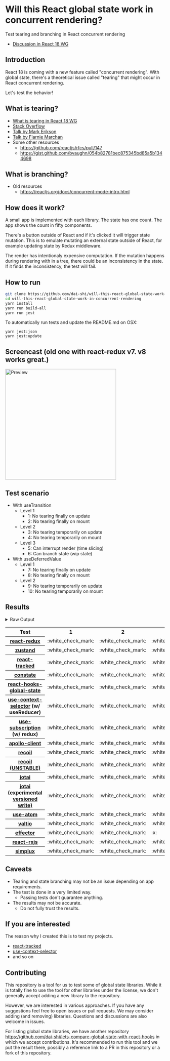 # Will this React global state work in concurrent rendering?

Test tearing and branching in React concurrent rendering

- [Discussion in React 18 WG](https://github.com/reactwg/react-18/discussions/116)

## Introduction

React 18 is coming with a new feature called "concurrent rendering".
With global state, there's a theoretical issue called "tearing"
that might occur in React concurrent rendering.

Let's test the behavior!

## What is tearing?

- [What is tearing in React 18 WG](https://github.com/reactwg/react-18/discussions/69)
- [Stack Overflow](https://stackoverflow.com/questions/54891675/what-is-tearing-in-the-context-of-the-react-redux)
- [Talk by Mark Erikson](https://www.youtube.com/watch?v=yOZ4Ml9LlWE&t=933s)
- [Talk by Flarnie Marchan](https://www.youtube.com/watch?v=V1Ly-8Z1wQA&t=1079s)
- Some other resources
  - https://github.com/reactjs/rfcs/pull/147
  - https://gist.github.com/bvaughn/054b82781bec875345bd85a5b1344698

## What is branching?

- Old resources
  - https://reactjs.org/docs/concurrent-mode-intro.html

## How does it work?

A small app is implemented with each library.
The state has one count.
The app shows the count in fifty components.

There's a button outside of React and
if it's clicked it will trigger state mutation.
This is to emulate mutating an external state outside of React,
for example updating state by Redux middleware.

The render has intentionaly expensive computation.
If the mutation happens during rendering with in a tree,
there could be an inconsistency in the state.
If it finds the inconsistency, the test will fail.

## How to run

```bash
git clone https://github.com/dai-shi/will-this-react-global-state-work-in-concurrent-rendering.git
cd will-this-react-global-state-work-in-concurrent-rendering
yarn install
yarn run build-all
yarn run jest
```

To automatically run tests and update the README.md on OSX:
```
yarn jest:json
yarn jest:update
```

## Screencast (old one with react-redux v7. v8 works great.)

<img src="https://user-images.githubusercontent.com/490574/61502196-ce109200-aa0d-11e9-9efc-6203545d367c.gif" alt="Preview" width="350" />

## Test scenario

- With useTransition
  - Level 1
    - 1: No tearing finally on update
    - 2: No tearing finally on mount
  - Level 2
    - 3: No tearing temporarily on update
    - 4: No tearing temporarily on mount
  - Level 3
    - 5: Can interrupt render (time slicing)
    - 6: Can branch state (wip state)
- With useDeferredValue
  - Level 1
    - 7: No tearing finally on update
    - 8: No tearing finally on mount
  - Level 2
    - 9: No tearing temporarily on update
    - 10: No tearing temporarily on mount

## Results

<details>
<summary>Raw Output</summary>

```
   With useTransition
     Level 1
       ✓ No tearing finally on update (8196 ms)
       ✓ No tearing finally on mount (4769 ms)
     Level 2
       ✓ No tearing temporarily on update (13080 ms)
       ✓ No tearing temporarily on mount (4688 ms)
     Level 3
       ✕ Can interrupt render (time slicing) (8051 ms)
       ✕ Can branch state (wip state) (6757 ms)
   With useDeferredValue
     Level 1
       ✓ No tearing finally on update (9773 ms)
       ✓ No tearing finally on mount (4700 ms)
     Level 2
       ✓ No tearing temporarily on update (14752 ms)
       ✓ No tearing temporarily on mount (4676 ms)
 zustand
   With useTransition
     Level 1
       ✓ No tearing finally on update (8031 ms)
       ✓ No tearing finally on mount (4708 ms)
     Level 2
       ✓ No tearing temporarily on update (12989 ms)
       ✓ No tearing temporarily on mount (4616 ms)
     Level 3
       ✕ Can interrupt render (time slicing) (8017 ms)
       ✕ Can branch state (wip state) (6682 ms)
   With useDeferredValue
     Level 1
       ✓ No tearing finally on update (9704 ms)
       ✓ No tearing finally on mount (4678 ms)
     Level 2
       ✓ No tearing temporarily on update (14684 ms)
       ✓ No tearing temporarily on mount (4647 ms)
 react-tracked
   With useTransition
     Level 1
       ✓ No tearing finally on update (5659 ms)
       ✓ No tearing finally on mount (15550 ms)
     Level 2
       ✓ No tearing temporarily on update (8787 ms)
       ✓ No tearing temporarily on mount (13542 ms)
     Level 3
       ✓ Can interrupt render (time slicing) (3745 ms)
       ✓ Can branch state (wip state) (8360 ms)
   With useDeferredValue
     Level 1
       ✓ No tearing finally on update (15602 ms)
       ✓ No tearing finally on mount (6609 ms)
     Level 2
       ✓ No tearing temporarily on update (19600 ms)
       ✓ No tearing temporarily on mount (8508 ms)
 constate
   With useTransition
     Level 1
       ✓ No tearing finally on update (4698 ms)
       ✓ No tearing finally on mount (9523 ms)
     Level 2
       ✓ No tearing temporarily on update (8736 ms)
       ✓ No tearing temporarily on mount (9518 ms)
     Level 3
       ✓ Can interrupt render (time slicing) (3742 ms)
       ✓ Can branch state (wip state) (5223 ms)
   With useDeferredValue
     Level 1
       ✓ No tearing finally on update (9746 ms)
       ✓ No tearing finally on mount (5740 ms)
     Level 2
       ✓ No tearing temporarily on update (14702 ms)
       ✓ No tearing temporarily on mount (5651 ms)
 react-hooks-global-state
   With useTransition
     Level 1
       ✓ No tearing finally on update (5626 ms)
       ✓ No tearing finally on mount (9576 ms)
     Level 2
       ✓ No tearing temporarily on update (9654 ms)
       ✕ No tearing temporarily on mount (8513 ms)
     Level 3
       ✓ Can interrupt render (time slicing) (3749 ms)
       ✕ Can branch state (wip state) (10222 ms)
   With useDeferredValue
     Level 1
       ✓ No tearing finally on update (11392 ms)
       ✓ No tearing finally on mount (5776 ms)
     Level 2
       ✓ No tearing temporarily on update (15491 ms)
       ✕ No tearing temporarily on mount (5647 ms)
 use-context-selector
   With useTransition
     Level 1
       ✓ No tearing finally on update (5732 ms)
       ✓ No tearing finally on mount (13581 ms)
     Level 2
       ✓ No tearing temporarily on update (8766 ms)
       ✓ No tearing temporarily on mount (15439 ms)
     Level 3
       ✓ Can interrupt render (time slicing) (3697 ms)
       ✓ Can branch state (wip state) (8246 ms)
   With useDeferredValue
     Level 1
       ✓ No tearing finally on update (15420 ms)
       ✓ No tearing finally on mount (8621 ms)
     Level 2
       ✓ No tearing temporarily on update (19594 ms)
       ✓ No tearing temporarily on mount (8485 ms)
 use-subscription
   With useTransition
     Level 1
       ✓ No tearing finally on update (5658 ms)
       ✓ No tearing finally on mount (7565 ms)
     Level 2
       ✓ No tearing temporarily on update (8772 ms)
       ✕ No tearing temporarily on mount (9517 ms)
     Level 3
       ✓ Can interrupt render (time slicing) (3714 ms)
       ✕ Can branch state (wip state) (10259 ms)
   With useDeferredValue
     Level 1
       ✓ No tearing finally on update (11355 ms)
       ✓ No tearing finally on mount (5749 ms)
     Level 2
       ✓ No tearing temporarily on update (15469 ms)
       ✕ No tearing temporarily on mount (5691 ms)
 apollo-client
   With useTransition
     Level 1
       ✓ No tearing finally on update (8201 ms)
       ✓ No tearing finally on mount (5956 ms)
     Level 2
       ✓ No tearing temporarily on update (13114 ms)
       ✕ No tearing temporarily on mount (5854 ms)
     Level 3
       ✕ Can interrupt render (time slicing) (8057 ms)
       ✕ Can branch state (wip state) (7798 ms)
   With useDeferredValue
     Level 1
       ✓ No tearing finally on update (10618 ms)
       ✓ No tearing finally on mount (6078 ms)
     Level 2
       ✓ No tearing temporarily on update (11689 ms)
       ✕ No tearing temporarily on mount (6049 ms)
 recoil
   With useTransition
     Level 1
       ✓ No tearing finally on update (8124 ms)
       ✓ No tearing finally on mount (4700 ms)
     Level 2
       ✓ No tearing temporarily on update (13084 ms)
       ✓ No tearing temporarily on mount (4647 ms)
     Level 3
       ✕ Can interrupt render (time slicing) (8049 ms)
       ✕ Can branch state (wip state) (6755 ms)
   With useDeferredValue
     Level 1
       ✓ No tearing finally on update (9802 ms)
       ✓ No tearing finally on mount (4710 ms)
     Level 2
       ✓ No tearing temporarily on update (14772 ms)
       ✓ No tearing temporarily on mount (4667 ms)
 recoil_UNSTABLE
   With useTransition
     Level 1
       ✓ No tearing finally on update (5720 ms)
       ✓ No tearing finally on mount (8570 ms)
     Level 2
       ✓ No tearing temporarily on update (8780 ms)
       ✕ No tearing temporarily on mount (8517 ms)
     Level 3
       ✓ Can interrupt render (time slicing) (3694 ms)
       ✕ Can branch state (wip state) (10230 ms)
   With useDeferredValue
     Level 1
       ✓ No tearing finally on update (11312 ms)
       ✓ No tearing finally on mount (5711 ms)
     Level 2
       ✓ No tearing temporarily on update (15405 ms)
       ✕ No tearing temporarily on mount (5605 ms)
 jotai
   With useTransition
     Level 1
       ✓ No tearing finally on update (6673 ms)
       ✓ No tearing finally on mount (12505 ms)
     Level 2
       ✓ No tearing temporarily on update (9736 ms)
       ✕ No tearing temporarily on mount (12522 ms)
     Level 3
       ✓ Can interrupt render (time slicing) (4680 ms)
       ✕ Can branch state (wip state) (11240 ms)
   With useDeferredValue
     Level 1
       ✓ No tearing finally on update (16471 ms)
       ✓ No tearing finally on mount (13595 ms)
     Level 2
       ✓ No tearing temporarily on update (20592 ms)
       ✕ No tearing temporarily on mount (13540 ms)
 jotai-versioned-write
   With useTransition
     Level 1
       ✓ No tearing finally on update (5734 ms)
       ✓ No tearing finally on mount (8615 ms)
     Level 2
       ✓ No tearing temporarily on update (9793 ms)
       ✓ No tearing temporarily on mount (9544 ms)
     Level 3
       ✓ Can interrupt render (time slicing) (4698 ms)
       ✓ Can branch state (wip state) (6259 ms)
   With useDeferredValue
     Level 1
       ✓ No tearing finally on update (11535 ms)
       ✓ No tearing finally on mount (5725 ms)
     Level 2
       ✓ No tearing temporarily on update (15654 ms)
       ✓ No tearing temporarily on mount (5604 ms)
 use-atom
   With useTransition
     Level 1
       ✓ No tearing finally on update (6667 ms)
       ✓ No tearing finally on mount (13530 ms)
     Level 2
       ✓ No tearing temporarily on update (9703 ms)
       ✓ No tearing temporarily on mount (15462 ms)
     Level 3
       ✓ Can interrupt render (time slicing) (4718 ms)
       ✓ Can branch state (wip state) (9270 ms)
   With useDeferredValue
     Level 1
       ✓ No tearing finally on update (16638 ms)
       ✓ No tearing finally on mount (8520 ms)
     Level 2
       ✓ No tearing temporarily on update (20801 ms)
       ✓ No tearing temporarily on mount (6536 ms)
 valtio
   With useTransition
     Level 1
       ✓ No tearing finally on update (8081 ms)
       ✓ No tearing finally on mount (4697 ms)
     Level 2
       ✓ No tearing temporarily on update (13027 ms)
       ✓ No tearing temporarily on mount (4730 ms)
     Level 3
       ✕ Can interrupt render (time slicing) (8063 ms)
       ✕ Can branch state (wip state) (3740 ms)
   With useDeferredValue
     Level 1
       ✓ No tearing finally on update (9776 ms)
       ✓ No tearing finally on mount (4713 ms)
     Level 2
       ✓ No tearing temporarily on update (14775 ms)
       ✓ No tearing temporarily on mount (4679 ms)
 effector
   With useTransition
     Level 1
       ✓ No tearing finally on update (4710 ms)
       ✓ No tearing finally on mount (9597 ms)
     Level 2
       ✕ No tearing temporarily on update (8810 ms)
       ✕ No tearing temporarily on mount (9531 ms)
     Level 3
       ✓ Can interrupt render (time slicing) (3742 ms)
       ✕ Can branch state (wip state) (3002 ms)
   With useDeferredValue
     Level 1
       ✓ No tearing finally on update (9751 ms)
       ✓ No tearing finally on mount (5762 ms)
     Level 2
       ✓ No tearing temporarily on update (14774 ms)
       ✕ No tearing temporarily on mount (5716 ms)
 react-rxjs
   With useTransition
     Level 1
       ✓ No tearing finally on update (8140 ms)
       ✓ No tearing finally on mount (4730 ms)
     Level 2
       ✓ No tearing temporarily on update (13103 ms)
       ✓ No tearing temporarily on mount (4682 ms)
     Level 3
       ✕ Can interrupt render (time slicing) (8065 ms)
       ✕ Can branch state (wip state) (6753 ms)
   With useDeferredValue
     Level 1
       ✓ No tearing finally on update (9772 ms)
       ✓ No tearing finally on mount (4731 ms)
     Level 2
       ✓ No tearing temporarily on update (14708 ms)
       ✓ No tearing temporarily on mount (4642 ms)
 simplux
   With useTransition
     Level 1
       ✓ No tearing finally on update (4664 ms)
       ✓ No tearing finally on mount (9539 ms)
     Level 2
       ✓ No tearing temporarily on update (8695 ms)
       ✓ No tearing temporarily on mount (9497 ms)
     Level 3
       ✓ Can interrupt render (time slicing) (3686 ms)
       ✕ Can branch state (wip state) (10343 ms)
   With useDeferredValue
     Level 1
       ✓ No tearing finally on update (9746 ms)
       ✓ No tearing finally on mount (6781 ms)
     Level 2
       ✓ No tearing temporarily on update (14735 ms)
       ✓ No tearing temporarily on mount (5672 ms)

```
</details>

<table>
<tr><th>Test</th><th>1</th><th>2</th><th>3</th><th>4</th><th>5</th><th>6</th><th>7</th><th>8</th><th>9</th><th>10</th></tr>
	<tr>
		<th><a href="https://react-redux.js.org">react-redux</a></th>
		<td>:white_check_mark:</td>
		<td>:white_check_mark:</td>
		<td>:white_check_mark:</td>
		<td>:white_check_mark:</td>
		<td>:x:</td>
		<td>:x:</td>
		<td>:white_check_mark:</td>
		<td>:white_check_mark:</td>
		<td>:white_check_mark:</td>
		<td>:white_check_mark:</td>
	</tr>
	<tr>
		<th><a href="https://github.com/pmndrs/zustand">zustand</a></th>
		<td>:white_check_mark:</td>
		<td>:white_check_mark:</td>
		<td>:white_check_mark:</td>
		<td>:white_check_mark:</td>
		<td>:x:</td>
		<td>:x:</td>
		<td>:white_check_mark:</td>
		<td>:white_check_mark:</td>
		<td>:white_check_mark:</td>
		<td>:white_check_mark:</td>
	</tr>
	<tr>
		<th><a href="https://react-tracked.js.org">react-tracked</a></th>
		<td>:white_check_mark:</td>
		<td>:white_check_mark:</td>
		<td>:white_check_mark:</td>
		<td>:white_check_mark:</td>
		<td>:white_check_mark:</td>
		<td>:white_check_mark:</td>
		<td>:white_check_mark:</td>
		<td>:white_check_mark:</td>
		<td>:white_check_mark:</td>
		<td>:white_check_mark:</td>
	</tr>
	<tr>
		<th><a href="https://github.com/diegohaz/constate">constate</a></th>
		<td>:white_check_mark:</td>
		<td>:white_check_mark:</td>
		<td>:white_check_mark:</td>
		<td>:white_check_mark:</td>
		<td>:white_check_mark:</td>
		<td>:white_check_mark:</td>
		<td>:white_check_mark:</td>
		<td>:white_check_mark:</td>
		<td>:white_check_mark:</td>
		<td>:white_check_mark:</td>
	</tr>
	<tr>
		<th><a href="https://github.com/dai-shi/react-hooks-global-state">react-hooks-global-state</a></th>
		<td>:white_check_mark:</td>
		<td>:white_check_mark:</td>
		<td>:white_check_mark:</td>
		<td>:x:</td>
		<td>:white_check_mark:</td>
		<td>:x:</td>
		<td>:white_check_mark:</td>
		<td>:white_check_mark:</td>
		<td>:white_check_mark:</td>
		<td>:x:</td>
	</tr>
	<tr>
		<th><a href="https://github.com/dai-shi/use-context-selector">use-context-selector</a> (w/ useReducer)</th>
		<td>:white_check_mark:</td>
		<td>:white_check_mark:</td>
		<td>:white_check_mark:</td>
		<td>:white_check_mark:</td>
		<td>:white_check_mark:</td>
		<td>:white_check_mark:</td>
		<td>:white_check_mark:</td>
		<td>:white_check_mark:</td>
		<td>:white_check_mark:</td>
		<td>:white_check_mark:</td>
	</tr>
	<tr>
		<th><a href="https://github.com/facebook/react/tree/master/packages/use-subscription">use-subscription</a> (w/ redux)</th>
		<td>:white_check_mark:</td>
		<td>:white_check_mark:</td>
		<td>:white_check_mark:</td>
		<td>:x:</td>
		<td>:white_check_mark:</td>
		<td>:x:</td>
		<td>:white_check_mark:</td>
		<td>:white_check_mark:</td>
		<td>:white_check_mark:</td>
		<td>:x:</td>
	</tr>
	<tr>
		<th><a href="https://github.com/apollographql/apollo-client">apollo-client</a></th>
		<td>:white_check_mark:</td>
		<td>:white_check_mark:</td>
		<td>:white_check_mark:</td>
		<td>:x:</td>
		<td>:x:</td>
		<td>:x:</td>
		<td>:white_check_mark:</td>
		<td>:white_check_mark:</td>
		<td>:white_check_mark:</td>
		<td>:x:</td>
	</tr>
	<tr>
		<th><a href="https://recoiljs.org">recoil</a></th>
		<td>:white_check_mark:</td>
		<td>:white_check_mark:</td>
		<td>:white_check_mark:</td>
		<td>:white_check_mark:</td>
		<td>:x:</td>
		<td>:x:</td>
		<td>:white_check_mark:</td>
		<td>:white_check_mark:</td>
		<td>:white_check_mark:</td>
		<td>:white_check_mark:</td>
	</tr>
	<tr>
		<th><a href="https://recoiljs.org">recoil (UNSTABLE)</a></th>
		<td>:white_check_mark:</td>
		<td>:white_check_mark:</td>
		<td>:white_check_mark:</td>
		<td>:x:</td>
		<td>:white_check_mark:</td>
		<td>:x:</td>
		<td>:white_check_mark:</td>
		<td>:white_check_mark:</td>
		<td>:white_check_mark:</td>
		<td>:x:</td>
	</tr>
	<tr>
		<th><a href="https://github.com/pmndrs/jotai">jotai</a></th>
		<td>:white_check_mark:</td>
		<td>:white_check_mark:</td>
		<td>:white_check_mark:</td>
		<td>:x:</td>
		<td>:white_check_mark:</td>
		<td>:x:</td>
		<td>:white_check_mark:</td>
		<td>:white_check_mark:</td>
		<td>:white_check_mark:</td>
		<td>:x:</td>
	</tr>
	<tr>
		<th><a href="https://github.com/pmndrs/jotai">jotai (experimental versioned write)</a></th>
		<td>:white_check_mark:</td>
		<td>:white_check_mark:</td>
		<td>:white_check_mark:</td>
		<td>:white_check_mark:</td>
		<td>:white_check_mark:</td>
		<td>:white_check_mark:</td>
		<td>:white_check_mark:</td>
		<td>:white_check_mark:</td>
		<td>:white_check_mark:</td>
		<td>:white_check_mark:</td>
	</tr>
	<tr>
		<th><a href="https://github.com/dai-shi/use-atom">use-atom</a></th>
		<td>:white_check_mark:</td>
		<td>:white_check_mark:</td>
		<td>:white_check_mark:</td>
		<td>:white_check_mark:</td>
		<td>:white_check_mark:</td>
		<td>:white_check_mark:</td>
		<td>:white_check_mark:</td>
		<td>:white_check_mark:</td>
		<td>:white_check_mark:</td>
		<td>:white_check_mark:</td>
	</tr>
	<tr>
		<th><a href="https://github.com/pmndrs/valtio">valtio</a></th>
		<td>:white_check_mark:</td>
		<td>:white_check_mark:</td>
		<td>:white_check_mark:</td>
		<td>:white_check_mark:</td>
		<td>:x:</td>
		<td>:x:</td>
		<td>:white_check_mark:</td>
		<td>:white_check_mark:</td>
		<td>:white_check_mark:</td>
		<td>:white_check_mark:</td>
	</tr>
	<tr>
		<th><a href="https://github.com/zerobias/effector">effector</a></th>
		<td>:white_check_mark:</td>
		<td>:white_check_mark:</td>
		<td>:x:</td>
		<td>:x:</td>
		<td>:white_check_mark:</td>
		<td>:x:</td>
		<td>:white_check_mark:</td>
		<td>:white_check_mark:</td>
		<td>:white_check_mark:</td>
		<td>:x:</td>
	</tr>
	<tr>
		<th><a href="https://react-rxjs.org">react-rxjs</a></th>
		<td>:white_check_mark:</td>
		<td>:white_check_mark:</td>
		<td>:white_check_mark:</td>
		<td>:white_check_mark:</td>
		<td>:x:</td>
		<td>:x:</td>
		<td>:white_check_mark:</td>
		<td>:white_check_mark:</td>
		<td>:white_check_mark:</td>
		<td>:white_check_mark:</td>
	</tr>
	<tr>
		<th><a href="https://github.com/MrWolfZ/simplux">simplux</a></th>
		<td>:white_check_mark:</td>
		<td>:white_check_mark:</td>
		<td>:white_check_mark:</td>
		<td>:white_check_mark:</td>
		<td>:white_check_mark:</td>
		<td>:x:</td>
		<td>:white_check_mark:</td>
		<td>:white_check_mark:</td>
		<td>:white_check_mark:</td>
		<td>:white_check_mark:</td>
	</tr>

</table>

## Caveats

- Tearing and state branching may not be an issue depending on app requirements.
- The test is done in a very limited way.
  - Passing tests don't guarantee anything.
- The results may not be accurate.
  - Do not fully trust the results.

## If you are interested

The reason why I created this is to test my projects.

- [react-tracked](https://github.com/dai-shi/react-tracked)
- [use-context-selector](https://github.com/dai-shi/use-context-selector)
- and so on

## Contributing

This repository is a tool for us to test some of global state libraries.
While it is totally fine to use the tool for other libraries under the license,
we don't generally accept adding a new library to the repository.

However, we are interested in various approaches.
If you have any suggestions feel free to open issues or pull requests.
We may consider adding (and removing) libraries.
Questions and discussions are also welcome in issues.

For listing global state libraries, we have another repository
https://github.com/dai-shi/lets-compare-global-state-with-react-hooks
in which we accept contributions. It's recommended to run this tool
and we put the result there, possibly a reference link to a PR
in this repository or a fork of this repository.

